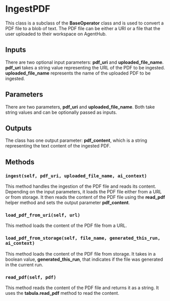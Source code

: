 # **IngestPDF**

This class is a subclass of the **BaseOperator** class and is used to convert a PDF file to a blob of text. The PDF file can be either a URI or a file that the user uploaded to their workspace on AgentHub. 

## Inputs
There are two optional input parameters: **pdf_uri** and **uploaded_file_name**. **pdf_uri** takes a string value representing the URL of the PDF to be ingested. **uploaded_file_name** represents the name of the uploaded PDF to be ingested.

## Parameters
There are two parameters, **pdf_uri** and **uploaded_file_name**. Both take string values and can be optionally passed as inputs.

## Outputs
The class has one output parameter: **pdf_content**, which is a string representing the text content of the ingested PDF.

## Methods
### `ingest(self, pdf_uri, uploaded_file_name, ai_context)`
This method handles the ingestion of the PDF file and reads its content. Depending on the input parameters, it loads the PDF file either from a URL or from storage. It then reads the content of the PDF file using the **read_pdf** helper method and sets the output parameter **pdf_content**.

### `load_pdf_from_uri(self, url)`
This method loads the content of the PDF file from a URL.

### `load_pdf_from_storage(self, file_name, generated_this_run, ai_context)`
This method loads the content of the PDF file from storage. It takes in a boolean value, **generated_this_run**, that indicates if the file was generated in the current run.

### `read_pdf(self, pdf)`
This method reads the content of the PDF file and returns it as a string. It uses the **tabula.read_pdf** method to read the content.